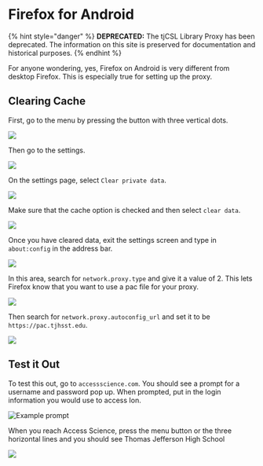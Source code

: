 # Firefox for Android

{% hint style="danger" %}
**DEPRECATED:** The tjCSL Library Proxy has been deprecated. The information on this site is preserved for documentation and historical purposes.
{% endhint %}

For anyone wondering, yes, Firefox on Android is very different from desktop Firefox.  This is especially true for setting up the proxy.

## Clearing Cache

First, go to the menu by pressing the button with three vertical dots.

![](../../.gitbook/assets/firefoxandroid-1.png)

Then go to the settings.

![](../../.gitbook/assets/firefoxandroid-2.png)

On the settings page, select `Clear private data`.

![](../../.gitbook/assets/firefoxandroid-3.png)

Make sure that the cache option is checked and then select `clear data`.

![](../../.gitbook/assets/firefoxandroid-4.png)

Once you have cleared data, exit the settings screen and type in `about:config` in the address bar.

![](../../.gitbook/assets/firefoxandroid-5.png)

In this area, search for `network.proxy.type` and give it a value of 2.  This lets Firefox know that you want to use a pac file for your proxy.

![](../../.gitbook/assets/firefoxandroid-6.png)

Then search for `network.proxy.autoconfig_url` and set it to be `https://pac.tjhsst.edu`.

![](../../.gitbook/assets/firefoxandroid-7.png)

## Test it Out

To test this out, go to `accessscience.com`.  You should see a prompt for a username and password pop up.  When prompted, put in the login information you would use to access Ion.

![Example prompt](../../.gitbook/assets/firefoxandroid-8.png)

When you reach Access Science, press the menu button or the three horizontal lines and you should see Thomas Jefferson High School

![](../../.gitbook/assets/firefoxandroid-9.png)
